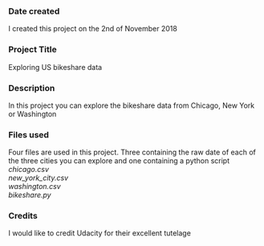 ### Date created
I created this project on the 2nd of November 2018

### Project Title
Exploring US bikeshare data

### Description
In this project you can explore the bikeshare data from Chicago, New York or Washington

### Files used
Four files are used in this project. Three containing the raw date of each of the three cities you can explore and one containing a python script  
*chicago.csv*  
*new_york_city.csv*  
*washington.csv*  
*bikeshare.py*

### Credits
I would like to credit Udacity for their excellent tutelage
